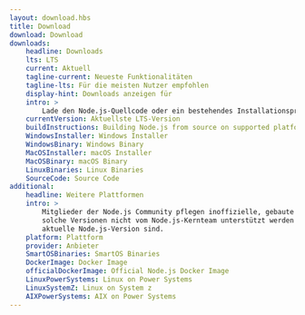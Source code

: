 ```yaml
---
layout: download.hbs
title: Download
download: Download
downloads:
    headline: Downloads
    lts: LTS
    current: Aktuell
    tagline-current: Neueste Funktionalitäten
    tagline-lts: Für die meisten Nutzer empfohlen
    display-hint: Downloads anzeigen für
    intro: >
        Lade den Node.js-Quellcode oder ein bestehendes Installationsprogramm für deine Plattform herunter und beginne gleich mit der Entwicklung.
    currentVersion: Aktuellste LTS-Version
    buildInstructions: Building Node.js from source on supported platforms
    WindowsInstaller: Windows Installer
    WindowsBinary: Windows Binary
    MacOSInstaller: macOS Installer
    MacOSBinary: macOS Binary
    LinuxBinaries: Linux Binaries
    SourceCode: Source Code
additional:
    headline: Weitere Plattformen
    intro: >
        Mitglieder der Node.js Community pflegen inoffizielle, gebaute Versionen von Node.js für weitere Plattformen. Beachte, dass
        solche Versionen nicht vom Node.js-Kernteam unterstützt werden und daher eventuell noch nicht auf dem selben Level wie die
        aktuelle Node.js-Version sind.
    platform: Plattform
    provider: Anbieter
    SmartOSBinaries: SmartOS Binaries
    DockerImage: Docker Image
    officialDockerImage: Official Node.js Docker Image
    LinuxPowerSystems: Linux on Power Systems
    LinuxSystemZ: Linux on System z
    AIXPowerSystems: AIX on Power Systems
---
```

